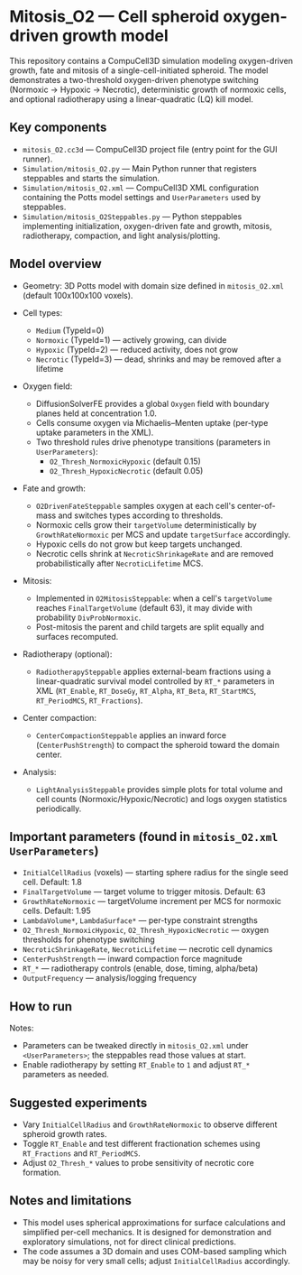 # Mitosis_O2 — Cell spheroid oxygen-driven growth model

This repository contains a CompuCell3D simulation modeling oxygen-driven growth, fate and mitosis of a single-cell-initiated spheroid. The model demonstrates a two-threshold oxygen-driven phenotype switching (Normoxic → Hypoxic → Necrotic), deterministic growth of normoxic cells, and optional radiotherapy using a linear-quadratic (LQ) kill model.

## Key components

- `mitosis_O2.cc3d` — CompuCell3D project file (entry point for the GUI runner).
- `Simulation/mitosis_O2.py` — Main Python runner that registers steppables and starts the simulation.
- `Simulation/mitosis_O2.xml` — CompuCell3D XML configuration containing the Potts model settings and `UserParameters` used by steppables.
- `Simulation/mitosis_O2Steppables.py` — Python steppables implementing initialization, oxygen-driven fate and growth, mitosis, radiotherapy, compaction, and light analysis/plotting.

## Model overview

- Geometry: 3D Potts model with domain size defined in `mitosis_O2.xml` (default 100x100x100 voxels).

- Cell types:
  - `Medium` (TypeId=0)
  - `Normoxic` (TypeId=1) — actively growing, can divide
  - `Hypoxic` (TypeId=2) — reduced activity, does not grow
  - `Necrotic` (TypeId=3) — dead, shrinks and may be removed after a lifetime

- Oxygen field:
  - DiffusionSolverFE provides a global `Oxygen` field with boundary planes held at concentration 1.0.
  - Cells consume oxygen via Michaelis–Menten uptake (per-type uptake parameters in the XML).
  - Two threshold rules drive phenotype transitions (parameters in `UserParameters`):
    - `O2_Thresh_NormoxicHypoxic` (default 0.15)
    - `O2_Thresh_HypoxicNecrotic` (default 0.05)

- Fate and growth:
  - `O2DrivenFateSteppable` samples oxygen at each cell's center-of-mass and switches types according to thresholds.
  - Normoxic cells grow their `targetVolume` deterministically by `GrowthRateNormoxic` per MCS and update `targetSurface` accordingly.
  - Hypoxic cells do not grow but keep targets unchanged.
  - Necrotic cells shrink at `NecroticShrinkageRate` and are removed probabilistically after `NecroticLifetime` MCS.

- Mitosis:
  - Implemented in `O2MitosisSteppable`: when a cell's `targetVolume` reaches `FinalTargetVolume` (default 63), it may divide with probability `DivProbNormoxic`.
  - Post-mitosis the parent and child targets are split equally and surfaces recomputed.

- Radiotherapy (optional):
  - `RadiotherapySteppable` applies external-beam fractions using a linear-quadratic survival model controlled by `RT_*` parameters in XML (`RT_Enable`, `RT_DoseGy`, `RT_Alpha`, `RT_Beta`, `RT_StartMCS`, `RT_PeriodMCS`, `RT_Fractions`).

- Center compaction:
  - `CenterCompactionSteppable` applies an inward force (`CenterPushStrength`) to compact the spheroid toward the domain center.

- Analysis:
  - `LightAnalysisSteppable` provides simple plots for total volume and cell counts (Normoxic/Hypoxic/Necrotic) and logs oxygen statistics periodically.

## Important parameters (found in `mitosis_O2.xml` `UserParameters`)

- `InitialCellRadius` (voxels) — starting sphere radius for the single seed cell. Default: 1.8
- `FinalTargetVolume` — target volume to trigger mitosis. Default: 63
- `GrowthRateNormoxic` — targetVolume increment per MCS for normoxic cells. Default: 1.95
- `LambdaVolume*`, `LambdaSurface*` — per-type constraint strengths
- `O2_Thresh_NormoxicHypoxic`, `O2_Thresh_HypoxicNecrotic` — oxygen thresholds for phenotype switching
- `NecroticShrinkageRate`, `NecroticLifetime` — necrotic cell dynamics
- `CenterPushStrength` — inward compaction force magnitude
- `RT_*` — radiotherapy controls (enable, dose, timing, alpha/beta)
- `OutputFrequency` — analysis/logging frequency


## How to run

Notes:
- Parameters can be tweaked directly in `mitosis_O2.xml` under `<UserParameters>`; the steppables read those values at start.
- Enable radiotherapy by setting `RT_Enable` to `1` and adjust `RT_*` parameters as needed.

## Suggested experiments

- Vary `InitialCellRadius` and `GrowthRateNormoxic` to observe different spheroid growth rates.
- Toggle `RT_Enable` and test different fractionation schemes using `RT_Fractions` and `RT_PeriodMCS`.
- Adjust `O2_Thresh_*` values to probe sensitivity of necrotic core formation.

## Notes and limitations

- This model uses spherical approximations for surface calculations and simplified per-cell mechanics. It is designed for demonstration and exploratory simulations, not for direct clinical predictions.
- The code assumes a 3D domain and uses COM-based sampling which may be noisy for very small cells; adjust `InitialCellRadius` accordingly.
